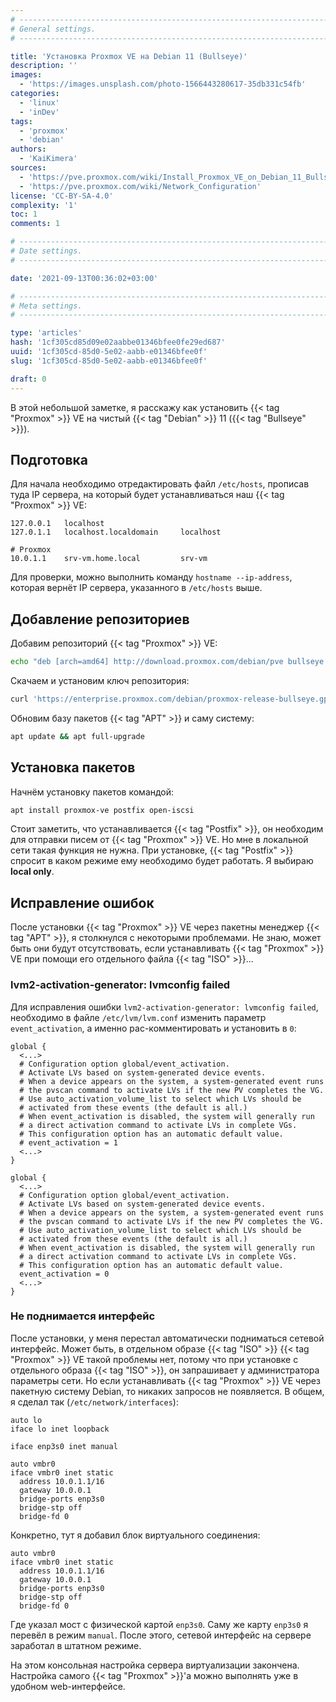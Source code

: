 ```yaml
---
# -------------------------------------------------------------------------------------------------------------------- #
# General settings.
# -------------------------------------------------------------------------------------------------------------------- #

title: 'Установка Proxmox VE на Debian 11 (Bullseye)'
description: ''
images:
  - 'https://images.unsplash.com/photo-1566443280617-35db331c54fb'
categories:
  - 'linux'
  - 'inDev'
tags:
  - 'proxmox'
  - 'debian'
authors:
  - 'KaiKimera'
sources:
  - 'https://pve.proxmox.com/wiki/Install_Proxmox_VE_on_Debian_11_Bullseye'
  - 'https://pve.proxmox.com/wiki/Network_Configuration'
license: 'CC-BY-SA-4.0'
complexity: '1'
toc: 1
comments: 1

# -------------------------------------------------------------------------------------------------------------------- #
# Date settings.
# -------------------------------------------------------------------------------------------------------------------- #

date: '2021-09-13T00:36:02+03:00'

# -------------------------------------------------------------------------------------------------------------------- #
# Meta settings.
# -------------------------------------------------------------------------------------------------------------------- #

type: 'articles'
hash: '1cf305cd85d09e02aabbe01346bfee0fe29ed687'
uuid: '1cf305cd-85d0-5e02-aabb-e01346bfee0f'
slug: '1cf305cd-85d0-5e02-aabb-e01346bfee0f'

draft: 0
---
```


В этой небольшой заметке, я расскажу как установить {{< tag "Proxmox" >}} VE на чистый {{< tag "Debian" >}} 11 ({{< tag "Bullseye" >}}).

<!--more-->

## Подготовка

Для начала необходимо отредактировать файл `/etc/hosts`, прописав туда IP сервера, на который будет устанавливаться наш {{< tag "Proxmox" >}} VE:

```text
127.0.0.1   localhost
127.0.1.1   localhost.localdomain     localhost

# Proxmox
10.0.1.1    srv-vm.home.local         srv-vm
```

Для проверки, можно выполнить команду `hostname --ip-address`, которая вернёт IP сервера, указанного в `/etc/hosts` выше.

## Добавление репозиториев

Добавим репозиторий {{< tag "Proxmox" >}} VE:

```bash
echo "deb [arch=amd64] http://download.proxmox.com/debian/pve bullseye pve-no-subscription" > /etc/apt/sources.list.d/pve.list
```

Скачаем и установим ключ репозитория:

```bash
curl 'https://enterprise.proxmox.com/debian/proxmox-release-bullseye.gpg' -o /etc/apt/trusted.gpg.d/pve.gpg
```

Обновим базу пакетов {{< tag "APT" >}} и саму систему:

```bash
apt update && apt full-upgrade
```

## Установка пакетов

Начнём установку пакетов командой:

```bash
apt install proxmox-ve postfix open-iscsi
```

Стоит заметить, что устанавливается {{< tag "Postfix" >}}, он необходим для отправки писем от {{< tag "Proxmox" >}} VE. Но мне в локальной сети такая функция не нужна. При установке, {{< tag "Postfix" >}} спросит в каком режиме ему необходимо будет работать. Я выбираю **local only**.

## Исправление ошибок

После установки {{< tag "Proxmox" >}} VE через пакетны менеджер {{< tag "APT" >}}, я столкнулся с некоторыми проблемами. Не знаю, может быть они будут отсутствовать, если устанавливать {{< tag "Proxmox" >}} VE при помощи его отдельного файла {{< tag "ISO" >}}...

### lvm2-activation-generator: lvmconfig failed

Для исправления ошибки `lvm2-activation-generator: lvmconfig failed`, необходимо в файле `/etc/lvm/lvm.conf` изменить параметр `event_activation`, а именно рас-комментировать и установить в `0`:

```text
global {
  <...>
  # Configuration option global/event_activation.
  # Activate LVs based on system-generated device events.
  # When a device appears on the system, a system-generated event runs
  # the pvscan command to activate LVs if the new PV completes the VG.
  # Use auto_activation_volume_list to select which LVs should be
  # activated from these events (the default is all.)
  # When event_activation is disabled, the system will generally run
  # a direct activation command to activate LVs in complete VGs.
  # This configuration option has an automatic default value.
  # event_activation = 1
  <...>
}
```

```text
global {
  <...>
  # Configuration option global/event_activation.
  # Activate LVs based on system-generated device events.
  # When a device appears on the system, a system-generated event runs
  # the pvscan command to activate LVs if the new PV completes the VG.
  # Use auto_activation_volume_list to select which LVs should be
  # activated from these events (the default is all.)
  # When event_activation is disabled, the system will generally run
  # a direct activation command to activate LVs in complete VGs.
  # This configuration option has an automatic default value.
  event_activation = 0
  <...>
}
```

### Не поднимается  интерфейс

После установки, у меня перестал автоматически подниматься сетевой интерфейс. Может быть, в отдельном образе {{< tag "ISO" >}} {{< tag "Proxmox" >}} VE такой проблемы нет, потому что при установке с отдельного образа {{< tag "ISO" >}}, он запрашивает у администратора параметры сети. Но если устанавливать {{< tag "Proxmox" >}} VE через пакетную систему Debian, то никаких запросов не появляется. В общем, я сделал так (`/etc/network/interfaces`):

```text
auto lo
iface lo inet loopback

iface enp3s0 inet manual

auto vmbr0
iface vmbr0 inet static
  address 10.0.1.1/16
  gateway 10.0.0.1
  bridge-ports enp3s0
  bridge-stp off
  bridge-fd 0
```

Конкретно, тут я добавил блок виртуального соединения:

```text
auto vmbr0
iface vmbr0 inet static
  address 10.0.1.1/16
  gateway 10.0.0.1
  bridge-ports enp3s0
  bridge-stp off
  bridge-fd 0
```

Где указал мост с физической картой `enp3s0`. Саму же карту `enp3s0` я перевёл в режим `manual`. После этого, сетевой интерфейс на сервере заработал в штатном режиме.

На этом консольная настройка сервера виртуализации закончена. Настройка самого {{< tag "Proxmox" >}}'а можно выполнять уже в удобном web-интерфейсе.
